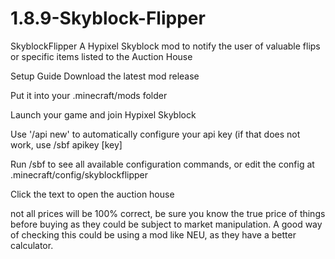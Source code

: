 # 1.8.9-Skyblock-Flipper

SkyblockFlipper
A Hypixel Skyblock mod to notify the user of valuable flips or specific items listed to the Auction House

Setup Guide
Download the latest mod release

Put it into your .minecraft/mods folder

Launch your game and join Hypixel Skyblock

Use '/api new' to automatically configure your api key (if that does not work, use /sbf apikey [key]

Run /sbf to see all available configuration commands, or edit the config at .minecraft/config/skyblockflipper

Click the text to open the auction house

not all prices will be 100% correct, be sure you know the true price of things before buying as they could be subject to market manipulation. A good way of checking this could be using a mod like NEU, as they have a better calculator.
